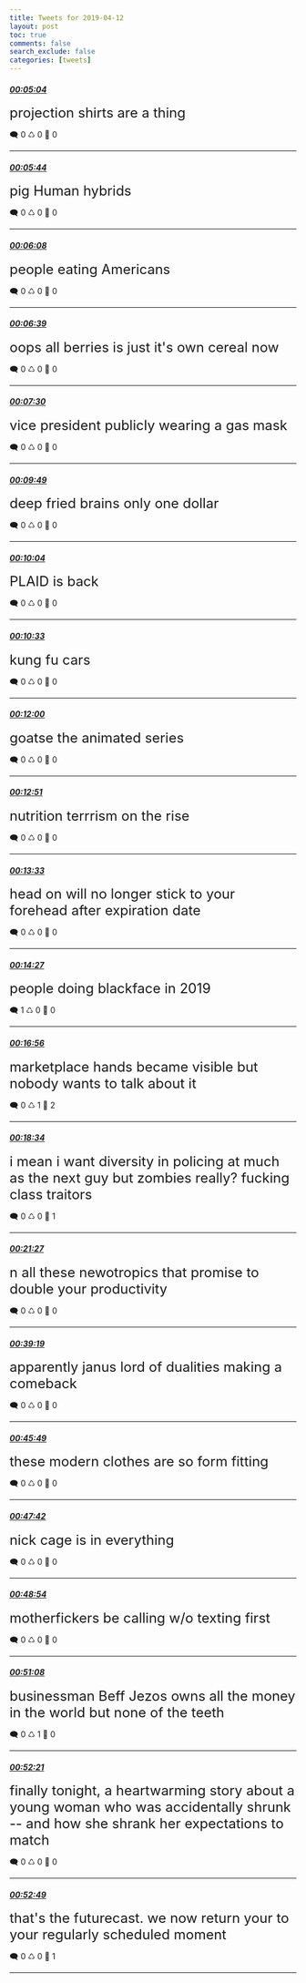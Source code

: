 ```yaml
---
title: Tweets for 2019-04-12
layout: post
toc: true
comments: false
search_exclude: false
categories: [tweets]
---
```



#### <a href = "https://twitter.com/deepfates/status/1116582988546838528">*00:05:04*</a>

<font size="5">projection shirts are a thing</font>



🗨️ 0 ♺ 0 🤍  0   

---
    
#### <a href = "https://twitter.com/deepfates/status/1116583157166301184">*00:05:44*</a>

<font size="5">pig Human hybrids</font>



🗨️ 0 ♺ 0 🤍  0   

---
    
#### <a href = "https://twitter.com/deepfates/status/1116583257808576512">*00:06:08*</a>

<font size="5">people eating Americans</font>



🗨️ 0 ♺ 0 🤍  0   

---
    
#### <a href = "https://twitter.com/deepfates/status/1116583387370627072">*00:06:39*</a>

<font size="5">oops all berries is just it's own cereal now</font>



🗨️ 0 ♺ 0 🤍  0   

---
    
#### <a href = "https://twitter.com/deepfates/status/1116583602798514178">*00:07:30*</a>

<font size="5">vice president publicly wearing a gas mask</font>



🗨️ 0 ♺ 0 🤍  0   

---
    
#### <a href = "https://twitter.com/deepfates/status/1116584186767269888">*00:09:49*</a>

<font size="5">deep fried brains only one dollar</font>



🗨️ 0 ♺ 0 🤍  0   

---
    
#### <a href = "https://twitter.com/deepfates/status/1116584246024343553">*00:10:04*</a>

<font size="5">PLAID is back</font>



🗨️ 0 ♺ 0 🤍  0   

---
    
#### <a href = "https://twitter.com/deepfates/status/1116584369236275200">*00:10:33*</a>

<font size="5">kung fu cars</font>



🗨️ 0 ♺ 0 🤍  0   

---
    
#### <a href = "https://twitter.com/deepfates/status/1116584734736257024">*00:12:00*</a>

<font size="5">goatse the animated series</font>



🗨️ 0 ♺ 0 🤍  0   

---
    
#### <a href = "https://twitter.com/deepfates/status/1116584947144216576">*00:12:51*</a>

<font size="5">nutrition terrrism on the rise</font>



🗨️ 0 ♺ 0 🤍  0   

---
    
#### <a href = "https://twitter.com/deepfates/status/1116585123858632704">*00:13:33*</a>

<font size="5">head on will no longer stick to your forehead after expiration date</font>



🗨️ 0 ♺ 0 🤍  0   

---
    
#### <a href = "https://twitter.com/deepfates/status/1116585351860998145">*00:14:27*</a>

<font size="5">people doing blackface in 2019</font>



🗨️ 1 ♺ 0 🤍  0   

---
    
#### <a href = "https://twitter.com/deepfates/status/1116585976128688129">*00:16:56*</a>

<font size="5">marketplace hands became visible but nobody wants to talk about it</font>



🗨️ 0 ♺ 1 🤍  2   

---
    
#### <a href = "https://twitter.com/deepfates/status/1116586385081634816">*00:18:34*</a>

<font size="5">i mean i want diversity in policing at much as the next guy but zombies really?  fucking class traitors</font>



🗨️ 0 ♺ 0 🤍  1   

---
    
#### <a href = "https://twitter.com/deepfates/status/1116587112118095872">*00:21:27*</a>

<font size="5">n all these newotropics that promise to double your productivity</font>



🗨️ 0 ♺ 0 🤍  0   

---
    
#### <a href = "https://twitter.com/deepfates/status/1116591609469030400">*00:39:19*</a>

<font size="5">apparently janus lord of dualities making a comeback</font>



🗨️ 0 ♺ 0 🤍  0   

---
    
#### <a href = "https://twitter.com/deepfates/status/1116593243389431809">*00:45:49*</a>

<font size="5">these modern clothes are so form fitting</font>



🗨️ 0 ♺ 0 🤍  0   

---
    
#### <a href = "https://twitter.com/deepfates/status/1116593717631045632">*00:47:42*</a>

<font size="5">nick cage is in everything</font>



🗨️ 0 ♺ 0 🤍  0   

---
    
#### <a href = "https://twitter.com/deepfates/status/1116594020350697474">*00:48:54*</a>

<font size="5">motherfickers be calling w/o texting first</font>



🗨️ 0 ♺ 0 🤍  0   

---
    
#### <a href = "https://twitter.com/deepfates/status/1116594580890079232">*00:51:08*</a>

<font size="5">businessman Beff Jezos owns all the money in the world but none of the teeth</font>



🗨️ 0 ♺ 1 🤍  0   

---
    
#### <a href = "https://twitter.com/deepfates/status/1116594888462614529">*00:52:21*</a>

<font size="5">finally tonight, a heartwarming story about a young woman who was accidentally shrunk -- and how she shrank her expectations to match</font>



🗨️ 0 ♺ 0 🤍  0   

---
    
#### <a href = "https://twitter.com/deepfates/status/1116595006112821253">*00:52:49*</a>

<font size="5">that's the futurecast. we now return your to your regularly scheduled moment</font>



🗨️ 0 ♺ 0 🤍  1   

---
    
            

